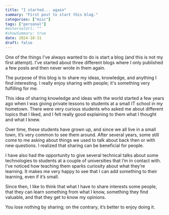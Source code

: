 ```yaml
---
title: "I started... again"
summary: "First post to start this blog."
categories: ["misc"]
tags: ["personal"]
#externalUrl: ""
#showSummary: true
date: 2024-10-31
draft: false
---
```


One of the things I've always wanted to do is start a blog (and this is not my first attempt). I’ve started about three different blogs where I only published a few posts and then never wrote in them again.

The purpose of this blog is to share my ideas, knowledge, and anything I find interesting. I really enjoy sharing with people; it's something very fulfilling for me.

This idea of sharing knowledge and ideas with the world started a few years ago when I was giving private lessons to students at a small IT school in my hometown. There were very curious students who asked me about different topics that I liked, and I felt really good explaining to them what I thought and what I knew.

Over time, these students have grown up, and since we all live in a small town, it’s very common to see them around. After several years, some still come to me asking about things we used to talk about back then or with new questions. I realized that sharing can be beneficial for people.

I have also had the opportunity to give several technical talks about some technologies to students at a couple of universities that I’m in contact with. I’ve noticed how teaching them sparks curiosity about what they’re learning. It makes me very happy to see that I can add something to their learning, even if it’s small.

Since then, I like to think that what I have to share interests some people, that they can learn something from what I know, something they find valuable, and that they get to know my opinions.

You lose nothing by sharing; on the contrary, it’s better to enjoy doing it.